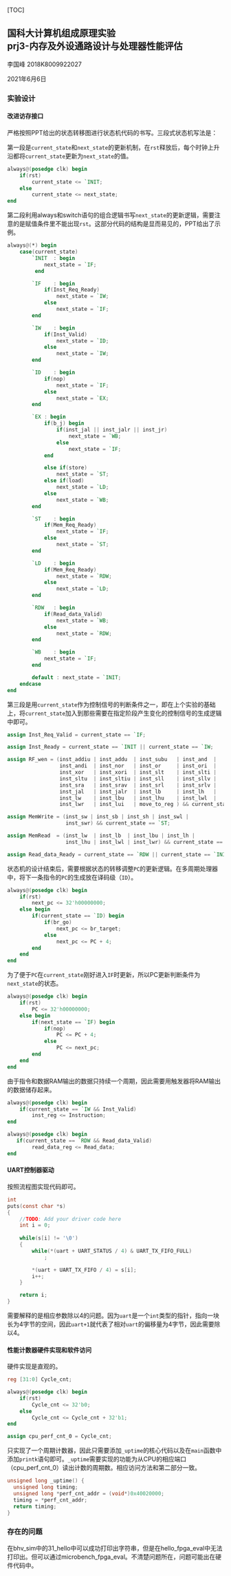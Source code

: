 [TOC]

## 国科大计算机组成原理实验<br>prj3-内存及外设通路设计与处理器性能评估

李国峰 2018K8009922027

2021年6月6日



### 实验设计

#### 改进访存接口

严格按照PPT给出的状态转移图进行状态机代码的书写。三段式状态机写法是：

第一段是`current_state`和`next_state`的更新机制，在`rst`释放后，每个时钟上升沿都将`current_state`更新为`next_state`的值。

```verilog
always@(posedge clk) begin
    if(rst)
        current_state <= `INIT;
    else
        current_state <= next_state;
end

```

第二段利用always和switch语句的组合逻辑书写`next_state`的更新逻辑，需要注意的是赋值条件里不能出现`rst`。这部分代码的结构是显而易见的，PPT给出了示例。

```verilog
always@(*) begin
    case(current_state)
        `INIT  : begin
            next_state = `IF;
         end

        `IF    : begin
            if(Inst_Req_Ready)
                next_state = `IW;
            else
                next_state = `IF;
        end

        `IW    : begin
            if(Inst_Valid)
                next_state = `ID;
            else
                next_state = `IW;
        end

        `ID    : begin
            if(nop)
                next_state = `IF;
            else
                next_state = `EX;
        end

        `EX : begin
            if(b_j) begin
                if(inst_jal || inst_jalr || inst_jr)
                    next_state = `WB;
                else
                    next_state = `IF;
            end

            else if(store)
                next_state = `ST;
            else if(load)
                next_state = `LD;
            else
                next_state = `WB;
        end

        `ST    : begin
            if(Mem_Req_Ready)
                next_state = `IF;
            else
                next_state = `ST;
        end

        `LD    : begin
            if(Mem_Req_Ready)
                next_state = `RDW;
            else
                next_state = `LD;
        end

        `RDW   : begin
            if(Read_data_Valid)
                next_state = `WB;
            else
                next_state = `RDW;
        end

        `WB    : begin
            next_state = `IF;
        end

        default : next_state = `INIT;
    endcase
end
```

第三段是用`current_state`作为控制信号的判断条件之一，即在上个实验的基础上，将`current_state`加入到那些需要在指定阶段产生变化的控制信号的生成逻辑中即可。

```verilog
assign Inst_Req_Valid = current_state == `IF;

assign Inst_Ready = current_state == `INIT || current_state == `IW;

assign RF_wen = (inst_addiu | inst_addu  | inst_subu   | inst_and  |
                 inst_andi  | inst_nor   | inst_or     | inst_ori  |
                 inst_xor   | inst_xori  | inst_slt    | inst_slti |
                 inst_sltu  | inst_sltiu | inst_sll    | inst_sllv |
                 inst_sra   | inst_srav  | inst_srl    | inst_srlv |
                 inst_jal   | inst_jalr  | inst_lb     | inst_lh   |
                 inst_lw    | inst_lbu   | inst_lhu    | inst_lwl  |
                 inst_lwr   | inst_lui   | move_to_reg ) && current_state == `WB;

assign MemWrite = (inst_sw | inst_sb | inst_sh | inst_swl |
                   inst_swr) && current_state == `ST;

assign MemRead  = (inst_lw  | inst_lb  | inst_lbu | inst_lh |
                   inst_lhu | inst_lwl | inst_lwr) && current_state == `LD;

assign Read_data_Ready = current_state == `RDW || current_state == `INIT; 
```

状态机的设计结束后，需要根据状态的转移调整`PC`的更新逻辑。在多周期处理器中，将下一条指令的`PC`的生成放在译码级（`ID`）。

```verilog
always@(posedge clk) begin
    if(rst)
        next_pc <= 32'h00000000;
    else begin
        if(current_state == `ID) begin
            if(br_go)
                next_pc <= br_target;
            else
                next_pc <= PC + 4;
        end
    end
end
```

为了便于`PC`在`current_state`刚好进入`IF`时更新，所以PC更新判断条件为`next_state`的状态。

```verilog
always@(posedge clk) begin
    if(rst)
        PC <= 32'h00000000;
    else begin
        if(next_state == `IF) begin
            if(nop)
                PC <= PC + 4;
            else
                PC <= next_pc;
        end
    end
end
```

由于指令和数据RAM输出的数据只持续一个周期，因此需要用触发器将RAM输出的数据储存起来。

```verilog
always@(posedge clk) begin
    if(current_state == `IW && Inst_Valid)
        inst_reg <= Instruction; 
end

always@(posedge clk) begin
   if(current_state == `RDW && Read_data_Valid)
        read_data_reg <= Read_data;
end
```



#### UART控制器驱动

按照流程图实现代码即可。

```C
int
puts(const char *s)
{
    //TODO: Add your driver code here 
    int i = 0;
    
    while(s[i] != '\0')
    {
        while(*(uart + UART_STATUS / 4) & UART_TX_FIFO_FULL)
            ;

        *(uart + UART_TX_FIFO / 4) = s[i];
        i++;
    }

    return i;
}
```

需要解释的是相应参数除以4的问题。因为`uart`是一个`int`类型的指针，指向一块长为4字节的空间，因此`uart+1`就代表了相对`uart`的偏移量为4字节，因此需要除以4。



#### 性能计数器硬件实现和软件访问

硬件实现是直观的。

```verilog
reg [31:0] Cycle_cnt;

always@(posedge clk) begin
    if(rst)
        Cycle_cnt <= 32'b0;
    else
        Cycle_cnt <= Cycle_cnt + 32'b1;
end        

assign cpu_perf_cnt_0 = Cycle_cnt;  
```

只实现了一个周期计数器，因此只需要添加`_uptime`的核心代码以及在`main`函数中添加`printk`语句即可。`_uptime`需要实现的功能为从CPU的相应端口（cpu_perf_cnt_0）读出计数的周期数。相应访问方法和第二部分一致。

```C
unsigned long _uptime() {
  unsigned long timing;
  unsigned long *perf_cnt_addr = (void*)0x40020000;
  timing = *perf_cnt_addr;
  return timing;
}
```



### 存在的问题

在bhv_sim中的31_hello中可以成功打印出字符串，但是在hello_fpga_eval中无法打印出。但可以通过microbench_fpga_eval。不清楚问题所在，问题可能出在硬件代码中。